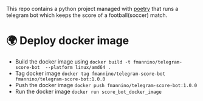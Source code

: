 This repo contains a python project managed with [poetry](https://python-poetry.org/) 
that runs a telegram bot which keeps the score of a football(soccer) match.

# 🌍 Deploy docker image
- Build the docker image using ```docker build -t fmannino/telegram-score-bot  --platform linux/amd64 .```
- Tag docker image ```docker tag fmannino/telegram-score-bot fmannino/telegram-score-bot:1.0.0```
- Push the docker image ```docker push fmannino/telegram-score-bot:1.0.0```
- Run the docker image ```docker run score_bot_docker_image```